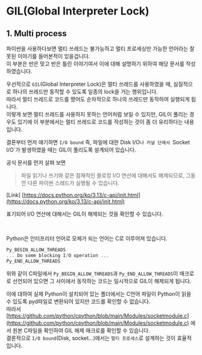 # GIL(Global Interpreter Lock)

## 1. Multi process

파이썬을 사용하다보면 멀티 쓰레드는 불가능하고 멀티 프로세싱만 가능한 언어라는 잘못된 이야기를 들어본적이 있을겁니다.  
이 부분은 반은 맞고 반은 틀린 이야기여서 이에 대해 설명하기 위하여 해당 문서를 작성하였습니다.  

우선적으로 `GIL`(Global Interpreter Lock)은 멀티 쓰레드를 사용하였을 때, 실질적으로 하나의 쓰레드만 동작할 수 있도록 일종의 lock을 거는 행위입니다.  
따라서 멀티 쓰레드로 코드를 짰어도 순차적으로 하나의 쓰레드만 동작하여 실행되게 됩니다.  
이렇게 보면 멀티 쓰레드를 사용하지 못하는 언어처럼 보일 수 있지만, GIL이 풀리는 경우도 있기에 이 부분에서는 멀티 쓰레드로 코드를 작성하는 것이 좀 더 유리하다는 내용입니다.

결론부터 먼저 얘기하면 `I/O bound` 즉, 파일에 대한 Disk I/O`나 커널 단에서 `Socket I/O`가 발생하였을 때는 GIL이 풀리도록 설계되어 있습니다.  

공식 문서를 먼저 살펴 보면 

> 파일 읽기나 쓰기와 같은 잠재적인 블로킹 I/O 연산에 대해서도 해제되므로, 그동안 다른 파이썬 스레드가 실행될 수 있습니다.  

[Link] [https://docs.python.org/ko/3.13/c-api/init.html](https://docs.python.org/ko/3.13/c-api/init.html)

표기되어 I/O 연산에 대해서는 GIL이 해제되는 것을 확인할 수 있습니다.  

<br>

Python은 인터프리터 언어로 모체가 되는 언어는 C로 이루어져 있습니다.  

```c
Py_BEGIN_ALLOW_THREADS
... Do some blocking I/O operation ...
Py_END_ALLOW_THREADS
```

위와 같이 C파일에서 `Py_BEGIN_ALLOW_THREADS`과 `Py_END_ALLOW_THREADS`이 매크로로 선언되어 있으면 그 사이에서 동작하는 코드는 일시적으로 GIL이 해제되게 됩니다.  

이에 대하여 실제 Python이 설치되어 있는 폴더에서는 C언어 파일이 Python이 읽을 수 있도록 pyd파일로 변환되어 있지만 코드를 확인할 수 없습니다.  
따라서 [https://github.com/python/cpython/blob/main/Modules/socketmodule.c](https://github.com/python/cpython/blob/main/Modules/socketmodule.c) 에서 원본 C파일을 확인하여 GIL 해제 매크로를 확인할 수 있습니다.  
결론적으로 `I/O bound`(Disk, socket...)에서는 `멀티 프로세스`로 설계하는 것이 효율적입니다.